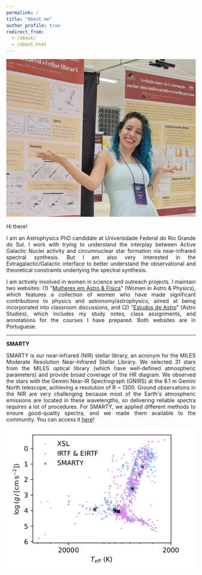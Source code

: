 ```yaml
---
permalink: /
title: "About me"
author_profile: true
redirect_from: 
  - /about/
  - /about.html
---
```



![Me at RASAB in Águas de Lindóia, São Paulo, Brazil (2024).](/images/eu-RASAB2024.jpg "Me at RASAB in Águas de Lindóia, São Paulo, Brazil (2024).")


<div align="justify">

Hi there!

I am an Astrophysics PhD candidate at Universidade Federal do Rio Grande do Sul. I work with trying to understand the interplay between Active Galactic Nuclei activity and circumnuclear star formation via near-infrared spectral synthesis. But I am also very interested in the Extragalactic/Galactic interface to better understand the observational and theoretical constraints underlying the spectral synthesis.

I am actively involved in women in science and outreach projects. I maintain two websites: (1) "[Mulheres em Astro & Física](https://michele-bc.github.io/mulheres-astroefisica/)" (Women in Astro & Physics), which features a collection of women who have made significant contributions to physics and astronomy/astrophysics, aimed at being incorporated into classroom discussions, and (2) "[Estudos de Astro](https://sites.google.com/view/estudos-de-astrofisica)" (Astro Studies), which includes my study notes, class assignments, and annotations for the courses I have prepared. Both websites are in Portuguese.

</div>

---

**SMARTY**

<div align="justify">

SMARTY is our near-infrared (NIR) stellar library, an acronym for the MILES Moderate Resolution Near-Infrared Stellar Library. We selected 31 stars from the MILES optical library (which have well-defined atmospheric parameters) and provide broad coverage of the HR diagram. We observed the stars with the Gemini Near-IR Spectrograph (GNIRS) at the 8.1 m Gemini North telescope, achieving a resolution of R ~ 1300. Ground observations in the NIR are very challenging because most of the Earth's atmospheric emissions are located in these wavelengths, so delivering reliable spectra requires a lot of procedures. For SMARTY, we applied different methods to ensure good-quality spectra, and we made them available to the community. You can access it [here](https://www.if.ufrgs.br/~riffel/smarty/)!

</div>

![The HR diagram for NIR stellar libraries.](/images/SMARTY-HR.jpg "The HR diagram for NIR stellar libraries.")

